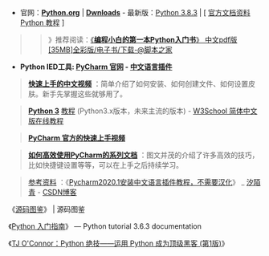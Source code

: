 - 官网：[**Python.org**](https://www.python.org/) | [**Dwnloads**](https://www.python.org/downloads/) - 最新版：[Python 3.8.3](https://www.python.org/downloads/release/python-383/) | [ [官方文档资料 Python 教程](https://docs.python.org/zh-cn/3/tutorial/index.html) ]

>> 》推荐阅读：[《**编程小白的第一本Python入门书**》 中文pdf版[35MB]全彩版/电子书/下载-@脚本之家](https://github.com/taoste/Hello-World/blob/master/Technical%20File(PDF)/%E3%80%8A%E7%BC%96%E7%A8%8B%E5%B0%8F%E7%99%BD%E7%9A%84%E7%AC%AC%E4%B8%80%E6%9C%ACPython%E5%85%A5%E9%97%A8%E4%B9%A6%E3%80%8B.md)

- **Python IED工具: [PyCharm 官网](https://www.jetbrains.com/pycharm/) - [中文语言插件](https://plugins.jetbrains.com/plugin/13710-chinese-simplified-language-pack-eap/versions)**

> [**快速上手的中文视频**](http://v.youku.com/v_show/id_XODMyMzM1NzQ4.html) ：简单介绍了如何安装、如何创建文件、如何设置皮肤。新手先掌握这些就够用了。

> [**Python 3**](https://www.w3school.com.cn/python/index.asp) [教程](https://www.w3cschool.cn/python3/) (Python3.x版本，未来主流的版本) - [W3School 简体中文版在线教程](https://www.w3school.com.cn/)

> [**PyCharm 官方的快速上手视频**](https://www.jetbrains.com/pycharm/documentation/)

> [**如何高效使用PyCharm的系列文档**](http://pedrokroger.net/getting-started-pycharm-python-ide/) ：图文并茂的介绍了许多高效的技巧，比如快捷键设置等等，可以在上手之后持续学习。

> [参考资料](https://so.csdn.net/so/search/s.do?q=Python) ：《[Pycharm2020.1安装中文语言插件教程，不需要汉化](https://blog.csdn.net/qq_42825420/article/details/105690039)》 _ [汐陌青](https://me.csdn.net/qq_42825420) - [CSDN博客](https://blog.csdn.net/)

《[源码图鉴](https://wood.codemao.cn/wood_docs/web/code/)》 | 源码图鉴

《[Python 入门指南](http://www.pythondoc.com/pythontutorial3/)》 — Python tutorial 3.6.3 documentation

《[TJ O'Connor：Python 绝技——运用 Python 成为顶级黑客 (第1版)](https://github.com/taoste/Hello-World/raw/master/Technical%20File(PDF)/TJ%20O'Connor%EF%BC%9APython%20%E7%BB%9D%E6%8A%80%E2%80%94%E2%80%94%E8%BF%90%E7%94%A8%20Python%20%E6%88%90%E4%B8%BA%E9%A1%B6%E7%BA%A7%E9%BB%91%E5%AE%A2%20(%E7%AC%AC1%E7%89%88).pdf)》

